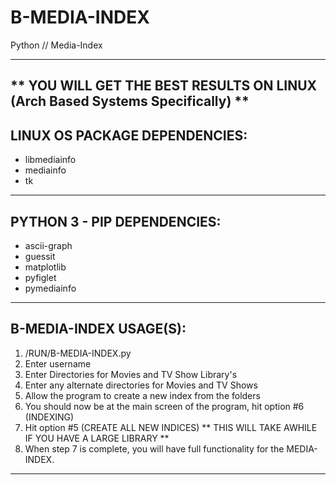 # B-MEDIA-INDEX
Python // Media-Index

-------------------------------------------------------------------------------------------------
** YOU WILL GET THE BEST RESULTS ON LINUX (Arch Based Systems Specifically) **
-------------------------------------------------------------------------------------------------

LINUX OS PACKAGE DEPENDENCIES:
-------------------------------------------------------------------------------------------------
- libmediainfo
- mediainfo
- tk
-------------------------------------------------------------------------------------------------

PYTHON 3 - PIP DEPENDENCIES:
-------------------------------------------------------------------------------------------------
- ascii-graph
- guessit
- matplotlib
- pyfiglet
- pymediainfo
-------------------------------------------------------------------------------------------------

B-MEDIA-INDEX USAGE(S):
-------------------------------------------------------------------------------------------------
1) /RUN/B-MEDIA-INDEX.py
2) Enter username
3) Enter Directories for Movies and TV Show Library's
4) Enter any alternate directories for Movies and TV Shows
5) Allow the program to create a new index from the folders
6) You should now be at the main screen of the program, hit option #6 (INDEXING)
7) Hit option #5 (CREATE ALL NEW INDICES) ** THIS WILL TAKE AWHILE IF YOU HAVE A LARGE LIBRARY **
8) When step 7 is complete, you will have full functionality for the MEDIA-INDEX.
-------------------------------------------------------------------------------------------------
